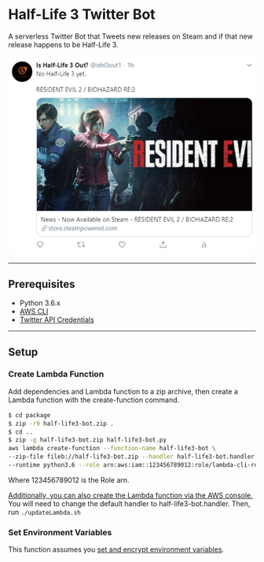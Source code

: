 # Half-Life 3 Twitter Bot

A serverless Twitter Bot that Tweets new releases on Steam and if that new release happens to be Half-Life 3.

![Sample Tweet](tweet.png)

***

## Prerequisites

* Python 3.6.x
* [AWS CLI](https://docs.aws.amazon.com/cli/latest/userguide/cli-chap-install.html)
* [Twitter API Credentials](https://developer.twitter.com/en/docs/basics/apps/overview.html)

***

## Setup

### Create Lambda Function

Add dependencies and Lambda function to a zip archive, then create a Lambda function with the create-function command.

```bash
$ cd package
$ zip -r9 half-life3-bot.zip .
$ cd ..
$ zip -g half-life3-bot.zip half-life3-bot.py
aws lambda create-function --function-name half-life3-bot \
--zip-file fileb://half-life3-bot.zip --handler half-life3-bot.handler \
--runtime python3.6 --role arn:aws:iam::123456789012:role/lambda-cli-role
```

Where 123456789012 is the Role arn.

[Additionally, you can also create the Lambda function via the AWS console.](https://docs.aws.amazon.com/lambda/latest/dg/getting-started-create-function.html)  You will need to change the default handler to half-life3-bot.handler.  Then, run `./updateLambda.sh`

### Set Environment Variables

This function assumes you [set and encrypt environment variables](https://docs.aws.amazon.com/lambda/latest/dg/env_variables.html).
